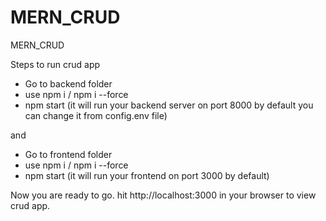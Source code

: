 # MERN_CRUD
MERN_CRUD

Steps to run crud app
- Go to backend folder
- use npm i / npm i --force
- npm start (it will run your backend server on port 8000 by default you can change it from config.env file)

and

- Go to frontend folder
- use npm i / npm i --force
- npm start (it will run your frontend on port 3000 by default)

Now you are ready to go.
hit http://localhost:3000 in your browser to view crud app.
